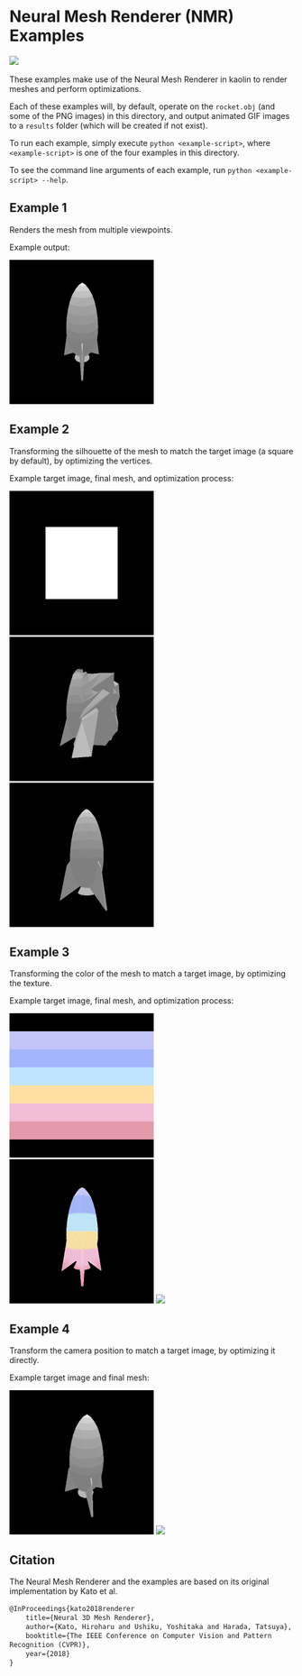 # Neural Mesh Renderer (NMR) Examples

![](images/example3_optimization.gif)

These examples make use of the Neural Mesh Renderer in kaolin to render meshes and perform optimizations.

Each of these examples will, by default, operate on the `rocket.obj` (and some of the PNG images) in this directory, and output animated GIF images to a `results` folder (which will be created if not exist).

To run each example, simply execute `python <example-script>`, where `<example-script>` is one of the four examples in this directory.

To see the command line arguments of each example, run `python <example-script> --help`.

## Example 1

Renders the mesh from multiple viewpoints.

Example output:

![](images/example1.gif)

## Example 2

Transforming the silhouette of the mesh to match the target image (a square by default), by optimizing the vertices.

Example target image, final mesh, and optimization process:

![](example2_ref.png)
![](images/example2_mesh.gif)
![](images/example2_optimization.gif)

## Example 3

Transforming the color of the mesh to match a target image, by optimizing the texture.

Example target image, final mesh, and optimization process:

![](example3_ref.png)
![](images/example3_mesh.gif)
![](images/example3_optimization.gif)

## Example 4

Transform the camera position to match a target image, by optimizing it directly.

Example target image and final mesh:

![](example4_ref.png)
![](images/example4_mesh.gif)

## Citation

The Neural Mesh Renderer and the examples are based on its original implementation by Kato et al.

```
@InProceedings{kato2018renderer
    title={Neural 3D Mesh Renderer},
    author={Kato, Hiroharu and Ushiku, Yoshitaka and Harada, Tatsuya},
    booktitle={The IEEE Conference on Computer Vision and Pattern Recognition (CVPR)},
    year={2018}
}
```
